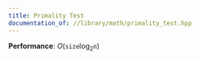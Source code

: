 ```yaml
---
title: Primality Test
documentation_of: //library/math/primality_test.hpp
---
```


**Performance**: $O(\texttt{size}\log_2 \texttt{n})$
